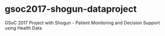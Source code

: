 # gsoc2017-shogun-dataproject
GSoC 2017 Project with Shogun - Patient Monitoring and Decision Support using Health Data
